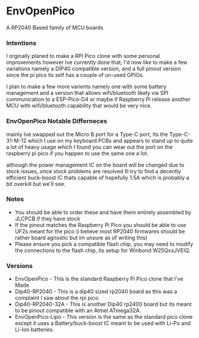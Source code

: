 # EnvOpenPico
A RP2040 Based family of MCU boards

### Intentions

I orginally planed to make a RPI Pico clone with some personal improvements however Ive currently done that, I'd now like to make a few variations namely a DIP40 compatible version, and a full pinout version since the pi pico its self has a couple of un-used GPIOs.

I plan to make a few more varients namely one with some battery management and a version that allows wifi/bluetooth likely via SPI communication to a ESP-Pico-D4 or maybe if Raspberry Pi release another MCU with wifi/bluetooth capability that would be very nice.

### EnvOpenPico Notable Differneces
mainly Ive swapped out the Micro B port for a Type-C port, Its the Type-C-31-M-12 which I use on my keyboard PCBs and appears to stand up to quite a lot of heavy usage which I found you can wear out the port on the raspberry pi pico if you happen to use the same one a lot.

although the power management IC on the board will be changed due to stock issues, once stock problems are resolved Ill try to find a decently efficient buck-boost IC thats capable of hopefully 1.5A which is probably a bit overkill but we'll see.


### Notes
- You should be able to order these and have them entirely assembled by JLCPCB if they have stock
- If the pinout matches the Raspberry Pi Pico you should be able to use UF2s meant for the pico (i believe most RP2040 firmwares should be rather board agnostic but im unsure as of writing this)
- Please ensure you pick a compatible flash chip, you may need to modify the connections to the flash chip, its setup for Winbond W25QxxJVEIQ.

### Versions
- EnvOpenPico - This is the standard Raspberry Pi Pico clone that I've Made
- Dip40-RP2040 - This is a dip40 sized rp2040 board as this was a complaint I saw about the rpi pico.
- Dip40-RP2040-32A - This is another Dip40 rp2400 board but its meant to be pinout compatible with an Atmel ATmega32A.
- EnvOpenPico-Lipo - This version is the same as the standard pico clone except it uses a Battery/buck-boost IC meant to be used with Li-Po and Li-Ion batteries.

